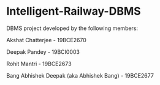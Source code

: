 # Intelligent-Railway-DBMS
DBMS project developed by the following members:

Akshat Chatterjee - 19BCE2670

Deepak Pandey - 19BCI0003

Rohit Mantri - 19BCE2673 

Bang Abhishek Deepak (aka Abhishek Bang) - 19BCE2677
